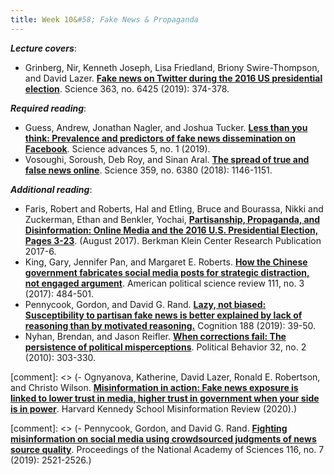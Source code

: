 ```yaml
---
title: Week 10&#58; Fake News & Propaganda
---
```


***Lecture covers***:

- Grinberg, Nir, Kenneth Joseph, Lisa Friedland, Briony Swire-Thompson, and David Lazer. [**Fake news on Twitter during the 2016 US presidential election**](https://science-sciencemag-org.ezproxy.bgu.ac.il/content/363/6425/374.abstract). Science 363, no. 6425 (2019): 374-378.

***Required reading***:

- Guess, Andrew, Jonathan Nagler, and Joshua Tucker. [**Less than you think: Prevalence and predictors of fake news dissemination on Facebook**](https://advances.sciencemag.org/content/5/1/eaau4586). Science advances 5, no. 1 (2019).
- Vosoughi, Soroush, Deb Roy, and Sinan Aral. [**The spread of true and false news online**](https://science-sciencemag-org.ezproxy.bgu.ac.il/content/359/6380/1146.full). Science 359, no. 6380 (2018): 1146-1151.

***Additional reading***:

- Faris, Robert and Roberts, Hal and Etling, Bruce and Bourassa, Nikki and Zuckerman, Ethan and Benkler, Yochai, [**Partisanship, Propaganda, and Disinformation: Online Media and the 2016 U.S. Presidential Election, Pages 3-23**](https://ssrn.com/abstract=3019414). (August 2017). Berkman Klein Center Research Publication 2017-6.
- King, Gary, Jennifer Pan, and Margaret E. Roberts. [**How the Chinese government fabricates social media posts for strategic distraction, not engaged argument**](http://www.dit.ing.unp.edu.ar/wp-content/uploads/2018/12/How_the_chinese_government_fabricates_social_media_posts_for_strategic_distraction_not_engaged_argument.pdf). American political science review 111, no. 3 (2017): 484-501.
- Pennycook, Gordon, and David G. Rand. [**Lazy, not biased: Susceptibility to partisan fake news is better explained by lack of reasoning than by motivated reasoning.**](https://www-sciencedirect-com.ezproxy.bgu.ac.il/science/article/pii/S001002771830163X) Cognition 188 (2019): 39-50.
- Nyhan, Brendan, and Jason Reifler. [**When corrections fail: The persistence of political misperceptions**](https://link-springer-com.ezproxy.bgu.ac.il/article/10.1007%2Fs11109-010-9112-2). Political Behavior 32, no. 2 (2010): 303-330.

[comment]: <> (- Ognyanova, Katherine, David Lazer, Ronald E. Robertson, and Christo Wilson. [**Misinformation in action: Fake news exposure is linked to lower trust in media, higher trust in government when your side is in power**](https://misinforeview.hks.harvard.edu/article/misinformation-in-action-fake-news-exposure-is-linked-to-lower-trust-in-media-higher-trust-in-government-when-your-side-is-in-power/). Harvard Kennedy School Misinformation Review (2020).)

[comment]: <> (- Pennycook, Gordon, and David G. Rand. [**Fighting misinformation on social media using crowdsourced judgments of news source quality**](https://www.pnas.org/content/pnas/116/7/2521.full.pdf). Proceedings of the National Academy of Sciences 116, no. 7 (2019): 2521-2526.)